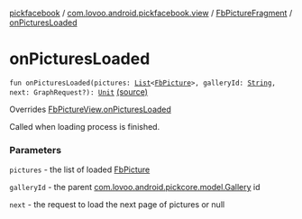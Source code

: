 [pickfacebook](../../index.md) / [com.lovoo.android.pickfacebook.view](../index.md) / [FbPictureFragment](index.md) / [onPicturesLoaded](./on-pictures-loaded.md)

# onPicturesLoaded

`fun onPicturesLoaded(pictures: `[`List`](https://kotlinlang.org/api/latest/jvm/stdlib/kotlin.collections/-list/index.html)`<`[`FbPicture`](../../com.lovoo.android.pickfacebook.model/-fb-picture/index.md)`>, galleryId: `[`String`](https://kotlinlang.org/api/latest/jvm/stdlib/kotlin/-string/index.html)`, next: GraphRequest?): `[`Unit`](https://kotlinlang.org/api/latest/jvm/stdlib/kotlin/-unit/index.html) [(source)](https://github.com/lovoo/android-pickpic/blob/master/pickfacebook/pickfacebook/src/main/kotlin/com/lovoo/android/pickfacebook/view/FbPictureFragment.kt#L121)

Overrides [FbPictureView.onPicturesLoaded](../../com.lovoo.android.pickfacebook.contract/-fb-picture-view/on-pictures-loaded.md)

Called when loading process is finished.

### Parameters

`pictures` - the list of loaded [FbPicture](../../com.lovoo.android.pickfacebook.model/-fb-picture/index.md)

`galleryId` - the parent [com.lovoo.android.pickcore.model.Gallery](#) id

`next` - the request to load the next page of pictures or null